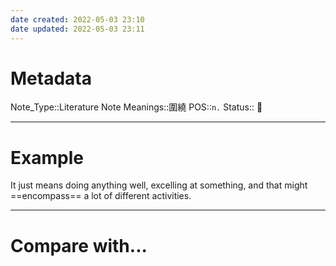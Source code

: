 ```yaml
---
date created: 2022-05-03 23:10
date updated: 2022-05-03 23:11
---
```


# Metadata

Note_Type::Literature Note
Meanings::圍繞
POS::`n.`
Status:: 👶

---

# Example

It just means doing anything well, excelling at something, and that might ==encompass== a lot of different activities.

---

# Compare with...
